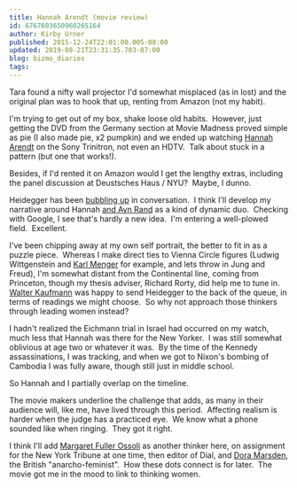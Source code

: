 ```yaml
---
title: Hannah Arendt (movie review)
id: 6767603650960265164
author: Kirby Urner
published: 2015-12-24T22:01:00.005-08:00
updated: 2019-08-21T23:31:35.703-07:00
blog: bizmo_diaries
tags: 
---
```


Tara found a nifty wall projector I'd somewhat misplaced (as in lost) and the original plan was to hook that up, renting from Amazon (not my habit).

I'm trying to get out of my box, shake loose old habits.  However, just getting the DVD from the Germany section at Movie Madness proved simple as pie (I also made pie, x2 pumpkin) and we ended up watching [Hannah Arendt](https://www.imdb.com/title/tt1674773/) on the Sony Trinitron, not even an HDTV.  Talk about stuck in a pattern (but one that works!).

Besides, if I'd rented it on Amazon would I get the lengthy extras, including the panel discussion at Deustsches Haus / NYU?  Maybe, I dunno.

Heidegger has been [bubbling up](http://mybizmo.blogspot.com/2015/10/portland-doings.html) in conversation.  I think I'll develop my narrative around Hannah [and Ayn Rand](http://mybizmo.blogspot.com/2011/11/ayn-rand-sense-of-life-movie-review.html) as a kind of dynamic duo.  Checking with Google, I see that's hardly a new idea.  I'm entering a well-plowed field.  Excellent.

I've been chipping away at my own self portrait, the better to fit in as a puzzle piece.  Whereas I make direct ties to Vienna Circle figures (Ludwig Wittgenstein and [Karl Menger](http://controlroom.blogspot.com/2015/12/listserv-posting.html) for example, and lets throw in Jung and Freud), I'm somewhat distant from the Continental line, coming from Princeton, though my thesis adviser, Richard Rorty, did help me to tune in.  [Walter Kaufmann](http://mybizmo.blogspot.com/2008/02/philosophy-101.html) was happy to send Heidegger to the back of the queue, in terms of readings we might choose.  So why not approach those thinkers through leading women instead?

I hadn't realized the Eichmann trial in Israel had occurred on my watch, much less that Hannah was there for the New Yorker.  I was still somewhat oblivious at age two or whatever it was.  By the time of the Kennedy assassinations, I was tracking, and when we got to Nixon's bombing of Cambodia I was fully aware, though still just in middle school.

So Hannah and I partially overlap on the timeline.

The movie makers underline the challenge that adds, as many in their audience will, like me, have lived through this period.  Affecting realism is harder when the judge has a practiced eye.  We know what a phone sounded like when ringing.  They got it right.

I think I'll add [Margaret Fuller Ossoli](https://en.wikipedia.org/wiki/Margaret_Fuller) as another thinker here, on assignment for the New York Tribune at one time, then editor of Dial, and [Dora Marsden](https://en.wikipedia.org/wiki/Dora_Marsden), the British "anarcho-feminist".  How these dots connect is for later.  The movie got me in the mood to link to thinking women.